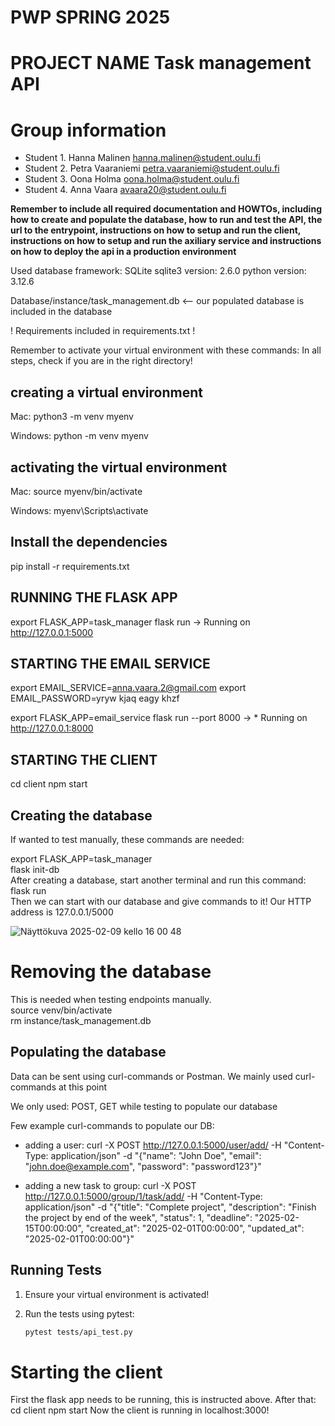 # PWP SPRING 2025
# PROJECT NAME Task management API
# Group information
* Student 1. Hanna Malinen hanna.malinen@student.oulu.fi
* Student 2. Petra Vaaraniemi petra.vaaraniemi@student.oulu.fi
* Student 3. Oona Holma oona.holma@student.oulu.fi
* Student 4. Anna Vaara avaara20@student.oulu.fi


__Remember to include all required documentation and HOWTOs, including how to create and populate the database, how to run and test the API, the url to the entrypoint, instructions on how to setup and run the client, instructions on how to setup and run the axiliary service and instructions on how to deploy the api in a production environment__

Used database framework: SQLite
sqlite3 version: 2.6.0
python version: 3.12.6

Database/instance/task_management.db <-- our populated database is included in the database

! Requirements included in requirements.txt !

Remember to activate your virtual environment with these commands:
In all steps, check if you are in the right directory!

## creating a virtual environment
Mac:
python3 -m venv myenv

Windows:
python -m venv myenv

## activating the virtual environment
Mac:
source myenv/bin/activate

Windows:
myenv\Scripts\activate

## Install the dependencies
pip install -r requirements.txt

## RUNNING THE FLASK APP
export FLASK_APP=task_manager
flask run
-> Running on http://127.0.0.1:5000

## STARTING THE EMAIL SERVICE
export EMAIL_SERVICE=anna.vaara.2@gmail.com
export EMAIL_PASSWORD=yryw kjaq eagy khzf

export FLASK_APP=email_service 
flask run --port 8000
-> * Running on http://127.0.0.1:8000

## STARTING THE CLIENT
cd client
npm start
## Creating the database


If wanted to test manually, these commands are needed:

export FLASK_APP=task_manager  
flask init-db  
After creating a database, start another terminal and run this command:  
flask run  
Then we can start with our database and give commands to it! Our HTTP address is 127.0.0.1/5000  

![Näyttökuva 2025-02-09 kello 16 00 48](https://github.com/user-attachments/assets/c937b2db-a4ef-4f5b-b46b-7e1b34c7bca0)

# Removing the database
This is needed when testing endpoints manually.  
source venv/bin/activate  
rm instance/task_management.db  

## Populating the database
Data can be sent using curl-commands or Postman. We mainly used curl-commands at this point

We only used: POST, GET while testing to populate our database

Few example curl-commands to populate our DB:

- adding a user: curl -X POST http://127.0.0.1:5000/user/add/ -H "Content-Type: application/json" -d "{\"name\": \"John Doe\", \"email\": \"john.doe@example.com\", \"password\": \"password123\"}"

- adding a new task to group: curl -X POST http://127.0.0.1:5000/group/1/task/add/ -H "Content-Type: application/json" -d "{\"title\": \"Complete project\", \"description\": \"Finish the project by end of the week\", \"status\": 1, \"deadline\": \"2025-02-15T00:00:00\", \"created_at\": \"2025-02-01T00:00:00\", \"updated_at\": \"2025-02-01T00:00:00\"}"

## Running Tests

1. Ensure your virtual environment is activated!

2. Run the tests using pytest:
    ```sh
    pytest tests/api_test.py
    ```
# Starting the client
First the flask app needs to be running, this is instructed above. After that:
cd client
npm start
Now the client is running in localhost:3000!
